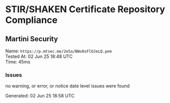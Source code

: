 # STIR/SHAKEN Certificate Repository Compliance

## Martini Security

Name: `https://p.mtsec.me/2e5a/BWx0sFlOJeLQ.pem`\
Tested At: 02 Jun 25 18:48 UTC\
Time: 45ms

### Issues

no warning, or error, or notice date level issues were found

Generated: 02 Jun 25 18:58 UTC
